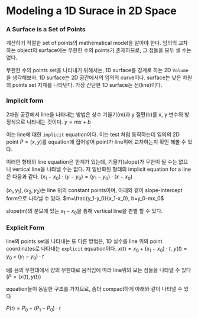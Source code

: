 # Modeling a 1D Surace in 2D Space

### A Surface is a Set of Points

  계산하기 적절한 set of points의 mathematical model을 알아야 한다. 임의의 교차하는 object의 surface에는 무한한 수의 points가 존재하므로, 그 점들을 모두 셀 수는 없다.

  무한한 수의 points set을 나타내기 위해서는, 1D surface를 경계로 하는 2D `Volume` 을 생각해보자. 1D surface는 2D 공간에서의 임의의 curve이다. surface는 낮은 차원의 points set 자체를 나타낸다. 가장 간단한 1D surface는 선(line)이다.

### Implicit form

  2차원 공간에서 line을 나타내는 방법은 상수 기울기(m)과 y 절편(b)를 x, y 변수의 방정식으로 나타내는 것이다.  $y=mx+b$

  

  이는 line에 대한 `implicit` equation이다. 이는 test 처럼 동작하는데 임의의 2D point $P=(x,y)$를 equation에 집어넣어 point가 line위에 교차하는지 확인 해볼 수 있다.

  이러한 형태의 line equation은 한계가 있는데, 기울기(slope)가 무한이 될 수는 없으니 vertical line을 나타낼 수는 없다. 저 일반화된 형태의 implicit equation for a line은 다음과 같다.  $(x_1-x_0)\cdot(y-y_0)=(y_1-y_0)\cdot(x-x_0)$

  $(x_1,y_1),(x_2,y_2)$는 line 위의 constant points이며, 아래와 같이 slope-intercept form으로 나타낼 수 있다. $m=\frac{y_1-y_0}{x_1-x_0}, b=y_0-mx_0$

  slope(m)의 분모에 있는 $x_1-x_0$을 통해 vertical line을 판별 할 수 있다.

### Explicit Form

  line의 points set을 나타내는 또 다른 방법은, 1D 실수를 line 위의 point coordinates로 나타내는 `explicit` equation이다. $x(t)=x_0+(x_1-x_0)\cdot{t},\ y(t)=y_0+(y_1-y_0)\cdot{t}$

  t를 음의 무한대에서 양의 무한대로 움직임에 따라 line위의 모든 점들을 나타낼 수 있다($P=(x(t),y(t))$

  equation들이 동일한 구조를 가지므로, 좀더 compact하게 아래와 같이 나타낼 수 있다

$P(t)=P_0+(P_1-P_0)\cdot{t}$